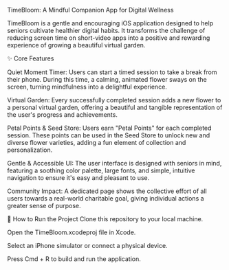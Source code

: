 TimeBloom:
A Mindful Companion App for Digital Wellness

TimeBloom is a gentle and encouraging iOS application designed to help seniors cultivate healthier digital habits. It transforms the challenge of reducing screen time on short-video apps into a positive and rewarding experience of growing a beautiful virtual garden.

✨ Core Features

Quiet Moment Timer: 
Users can start a timed session to take a break from their phone. During this time, a calming, animated flower sways on the screen, turning mindfulness into a delightful experience.

Virtual Garden: 
Every successfully completed session adds a new flower to a personal virtual garden, offering a beautiful and tangible representation of the user's progress and achievements.

Petal Points & Seed Store: 
Users earn "Petal Points" for each completed session. These points can be used in the Seed Store to unlock new and diverse flower varieties, adding a fun element of collection and personalization.

Gentle & Accessible UI: 
The user interface is designed with seniors in mind, featuring a soothing color palette, large fonts, and simple, intuitive navigation to ensure it's easy and pleasant to use.

Community Impact: 
A dedicated page shows the collective effort of all users towards a real-world charitable goal, giving individual actions a greater sense of purpose.

🚀 How to Run the Project
Clone this repository to your local machine.

Open the TimeBloom.xcodeproj file in Xcode.

Select an iPhone simulator or connect a physical device.

Press Cmd + R to build and run the application.
